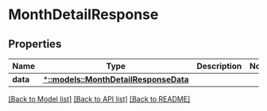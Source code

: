 # MonthDetailResponse

## Properties

Name | Type | Description | Notes
------------ | ------------- | ------------- | -------------
**data** | [***::models::MonthDetailResponseData**](MonthDetailResponse_data.md) |  | 

[[Back to Model list]](../README.md#documentation-for-models) [[Back to API list]](../README.md#documentation-for-api-endpoints) [[Back to README]](../README.md)


